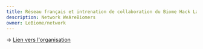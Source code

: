 ```yaml
---
title: Réseau français et intrenation de collaboration du Biome Hack Lab et d'une communauté ouverte
description: Network WeAreBiomers
owner: LeBiome/network
---
```


-> [Lien vers l'organisation](https://github.com/LeBiome/network)
